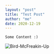 ```yaml
---
layout: "post"
title: "Test Post"
author: "me"
date: 2020-12-19
---
```



```Some Content :) ```

![Bird-McFreakin-Up](../House.jpg)